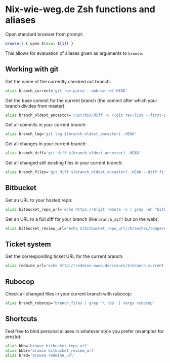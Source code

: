 Nix-wie-weg.de Zsh functions and aliases
==========

Open standard browser from prompt:

```bash
browse() { open $(eval ${1}) }
```

This allows for evaluation of aliases given as arguments to `browse`.

Working with git
----------------
Get the name of the currently checked out branch:
```bash
alias branch_current='git rev-parse --abbrev-ref HEAD'
```

Get the base commit for the current branch (the commit after which your branch divides from master):
```bash
alias branch_oldest_ancestor='/usr/bin/diff -u <(git rev-list --first-parent master) <(git rev-list --first-parent HEAD) | sed -ne "s/^ //p" | head -1'
```

Get all commits in your current branch:
```bash
alias branch_log='git log $(branch_oldest_ancestor)..HEAD'
```

Get all changes in your current branch:
```bash
alias branch_diff='git diff $(branch_oldest_ancestor)..HEAD'
```

Get all changed still existing files in your current branch:
```bash
alias branch_files='git diff $(branch_oldest_ancestor)..HEAD --diff-filter=ACMR --name-only --oneline'
```

Bitbucket
---------

Get an URL to your hosted repo:
```bash
alias bitbucket_repo_url='echo https://$(git remote -v | grep -oh "bitbucket.org[:/][^ .]\+" | head -1 | sed "s/:/\//")'
```

Get an URL to a full diff for your branch (like `branch_diff` but on the web):
```bash
alias bitbucket_review_url='echo $(bitbucket_repo_url)/branches/compare/$(branch_current)..$(branch_oldest_ancestor)'
```

Ticket system
-------------

Get the corresponding ticket URL for the current branch:
```bash
alias redmine_url='echo http://redmine.nwwo.de/issues/$(branch_current | grep -oh "^[0-9]\+")'
```

Rubocop
-------

Check all changed files in your current branch with rubocop:
```bash
alias branch_rubocop="branch_files | grep '\.rb$' | xargs rubocop"
```

Shortcuts
---------
Feel free to bind personal aliases in whatever style you prefer (examples for prezto):
```bash
alias bbb='browse bitbucket_repo_url'
alias bbbr='browse bitbucket_review_url'
alias bred='browse redmine_url'
```
